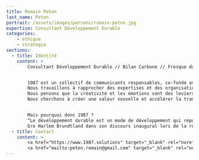 ```yaml
---
title: Romain Peton
last_name: Peton
portrait: /assets/images/persons/romain-peton.jpg
expertise: Consultant Développement Durable
categories:
    - ethique
    - strategie
sections:
  - title: Identité
    content: >
        Consultant Développement Durable // Bilan Carbone // Fresque du Climat // Leader à Mission // Directeur Master « marketing et communication durable » @SupDePub


        1987 est un collectif de communicants responsables, co-fondé avec Emmanuelle Kerihuel.
        Nous travaillons à rapprocher des expertises et des organisations qui n’ont pas l’habitude de coopérer ensemble.
        Nous pensons que la créativité et les émotions sont des leviers de changement puissant.
        Nous cherchons à créer une valeur nouvelle et accélérer la transition environnementale et sociétale.


        Mais pourquoi donc 1987 ?
        “Le développement durable est un mode de développement qui répond aux besoins des générations présentes sans compromettre la capacité des générations futures à répondre aux leurs.”
        Gro Harlem Brundtland dans son discours inaugural lors de la remise du rapport “Our Common Future” pour l’ONU en 1987.
  - title: Contact
    content: >
        <a href="https://www.1987.solutions" target="_blank" rel="noreferrer">Site</a> –
        <a href="mailto:peton.romain@gmail.com" target="_blank" rel="noreferrer">Mail</a>
---
```

